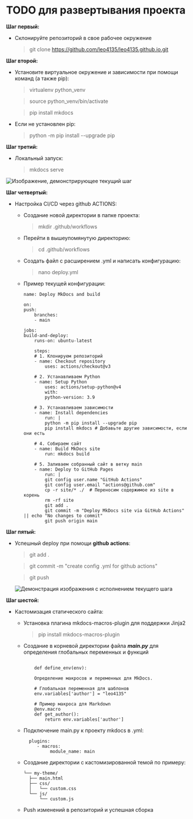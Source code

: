 # TODO для развертывания проекта

**Шаг первый:**

* Склонируйте репозиторий в свое рабочее окружение

  > git clone https://github.com/leo4135/leo4135.github.io.git

**Шаг второй:**

* Установите виртуальное окружение и зависимости при помощи команд (а также pip):

  > virtualenv python_venv

  > source python_venv/bin/activate

  > pip install mkdocs

* Если не установлен pip:

  > python -m pip install --upgrade pip

**Шаг третий:**

* Локальный запуск:

  > mkdocs serve

![Изображение, демонстрирующее текущий шаг](https://i.imgur.com/P0EXIKj.png)

**Шаг четвертый:**

* Настройка CI/CD через github ACTIONS:

  * Создание новой директории в папке проекта:

    > mkdir .github/workflows

  * Перейти в вышеупомянутую директорию:

    > cd .github/workflows

  * Создать файл с расширением .yml и написать конфигурацию:

    > nano deploy.yml

  * Пример текущей конфигурации:

    ```
    name: Deploy MkDocs and build

    on:
    push:
        branches:
        - main

    jobs:
    build-and-deploy:
        runs-on: ubuntu-latest

        steps:
        # 1. Клонируем репозиторий
        - name: Checkout repository
            uses: actions/checkout@v3

        # 2. Устанавливаем Python
        - name: Setup Python
            uses: actions/setup-python@v4
            with:
            python-version: 3.9

        # 3. Устанавливаем зависимости
        - name: Install dependencies
            run: |
            python -m pip install --upgrade pip
            pip install mkdocs # Добавьте другие зависимости, если они есть

        # 4. Собираем сайт
        - name: Build MkDocs site
            run: mkdocs build

        # 5. Заливаем собранный сайт в ветку main
        - name: Deploy to GitHub Pages
            run: |
            git config user.name "GitHub Actions"
            git config user.email "actions@github.com"
            cp -r site/* ./  # Переносим содержимое из site в корень
            rm -rf site
            git add .
            git commit -m "Deploy MkDocs site via GitHub Actions" || echo "No changes to commit"
            git push origin main 
    ```

**Шаг пятый:**

* Успешный deploy при помощи **github actions**:

  > git add .

  > git commit -m "create config .yml for github actions"

  > git push

   ![Демонстрация изображения с исполнением текущего шага](https://i.imgur.com/qU41iWQ.png)

**Шаг шестой:**

* Кастомизация статического сайта:

  * Установка плагина  mkdocs-macros-plugin для поддержки Jinja2

    > pip install mkdocs-macros-plugin
    
  * Создание в корневой директории файла ***main.py*** для определения глобальных переменных и функций

    ```

        def define_env(env):
        
        Определение макросов и переменных для MkDocs.
        
        # Глобальная переменная для шаблонов
        env.variables['author'] = "leo4135"

        # Пример макроса для Markdown
        @env.macro
        def get_author():
            return env.variables['author']

    ```

  * Подключение main.py к проекту mkdocs в .yml:

    ```
      plugins:
         - macros:
              module_name: main
    ```
  
  * Создание директории с кастомизированной темой по примеру:

    ```
    └── my-theme/
      ├── main.html
      ├── css/
      │   └── custom.css
      └── js/
          └── custom.js
    ```

  * Push изменений в репозиторий и успешная сборка
